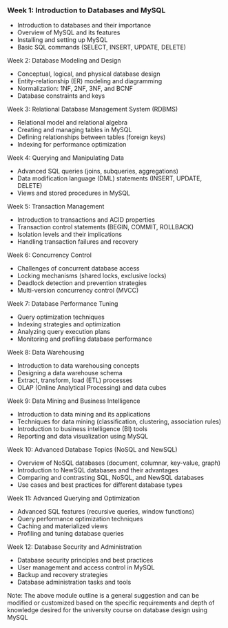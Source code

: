 ### Week 1: Introduction to Databases and MySQL

* Introduction to databases and their importance
* Overview of MySQL and its features
* Installing and setting up MySQL
* Basic SQL commands (SELECT, INSERT, UPDATE, DELETE)

Week 2: Database Modeling and Design
* Conceptual, logical, and physical database design
* Entity-relationship (ER) modeling and diagramming
* Normalization: 1NF, 2NF, 3NF, and BCNF
* Database constraints and keys

Week 3: Relational Database Management System (RDBMS)
* Relational model and relational algebra
* Creating and managing tables in MySQL
* Defining relationships between tables (foreign keys)
* Indexing for performance optimization

Week 4: Querying and Manipulating Data
* Advanced SQL queries (joins, subqueries, aggregations)
* Data modification language (DML) statements (INSERT, UPDATE, DELETE)
* Views and stored procedures in MySQL

Week 5: Transaction Management
* Introduction to transactions and ACID properties
* Transaction control statements (BEGIN, COMMIT, ROLLBACK)
* Isolation levels and their implications
* Handling transaction failures and recovery

Week 6: Concurrency Control
* Challenges of concurrent database access
* Locking mechanisms (shared locks, exclusive locks)
* Deadlock detection and prevention strategies
* Multi-version concurrency control (MVCC)

Week 7: Database Performance Tuning
* Query optimization techniques
* Indexing strategies and optimization
* Analyzing query execution plans
* Monitoring and profiling database performance

Week 8: Data Warehousing
* Introduction to data warehousing concepts
* Designing a data warehouse schema
* Extract, transform, load (ETL) processes
* OLAP (Online Analytical Processing) and data cubes

Week 9: Data Mining and Business Intelligence
* Introduction to data mining and its applications
* Techniques for data mining (classification, clustering, association rules)
* Introduction to business intelligence (BI) tools
* Reporting and data visualization using MySQL

Week 10: Advanced Database Topics (NoSQL and NewSQL)
* Overview of NoSQL databases (document, columnar, key-value, graph)
* Introduction to NewSQL databases and their advantages
* Comparing and contrasting SQL, NoSQL, and NewSQL databases
* Use cases and best practices for different database types

Week 11: Advanced Querying and Optimization
* Advanced SQL features (recursive queries, window functions)
* Query performance optimization techniques
* Caching and materialized views
* Profiling and tuning database queries

Week 12: Database Security and Administration
* Database security principles and best practices
* User management and access control in MySQL
* Backup and recovery strategies
* Database administration tasks and tools


Note: The above module outline is a general suggestion and can be modified or customized based on the specific requirements and depth of knowledge desired for the university course on database design using MySQL
